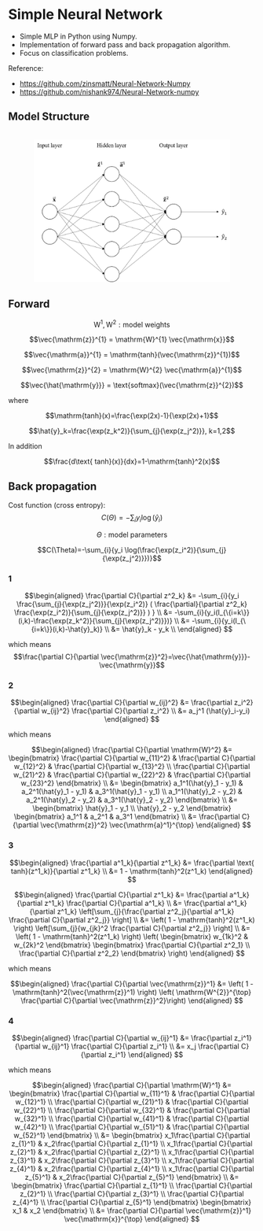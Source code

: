 # Simple Neural Network

<!--https://latex.codecogs.com/eqneditor/editor.php-->

- Simple MLP in Python using Numpy.
- Implementation of forward pass and back propagation algorithm.
- Focus on classification problems.

Reference:
- https://github.com/zinsmatt/Neural-Network-Numpy
- https://github.com/nishank974/Neural-Network-numpy


## Model Structure

<p align="center">
<br >
<img src="model_strc.png" width=400>
</p>

## Forward

<!--
<p align="center">
<img src="https://latex.codecogs.com/gif.latex?%5Cmathrm%7BW%7D%5E1%2C%5Cmathrm%7BW%7D%5E2%3A%20%5Cmathrm%7Bmodel%20%5C%2C%5C%2C%20weights%7D">
<br >
<img src="https://latex.codecogs.com/gif.latex?%5Cvec%7B%5Cmathrm%7Bz%7D%7D%5E%7B1%7D%20%3D%20%5Cmathrm%7BW%7D%5E%7B1%7D%20%5Cvec%7B%5Cmathrm%7Bx%7D%7D">
<br >
<img src="https://latex.codecogs.com/gif.latex?%5Cvec%7B%5Cmathrm%7Ba%7D%7D%5E%7B1%7D%20%3D%20%5Cmathrm%7Btanh%7D%28%5Cvec%7B%5Cmathrm%7Bz%7D%7D%5E%7B1%7D%29">
<br >
<img src="https://latex.codecogs.com/gif.latex?%5Cvec%7B%5Cmathrm%7Bz%7D%7D%5E%7B2%7D%20%3D%20%5Cmathrm%7BW%7D%5E%7B2%7D%20%5Cvec%7B%5Cmathrm%7Ba%7D%7D%5E%7B1%7D">
</p>
-->

$$\mathrm{W}^1,\mathrm{W}^2: \text{model  weights}$$

$$\vec{\mathrm{z}}^{1} = \mathrm{W}^{1} \vec{\mathrm{x}}$$

$$\vec{\mathrm{a}}^{1} = \mathrm{tanh}(\vec{\mathrm{z}}^{1})$$

$$\vec{\mathrm{z}}^{2} = \mathrm{W}^{2} \vec{\mathrm{a}}^{1}$$

$$\vec{\hat{\mathrm{y}}} = \text{softmax}(\vec{\mathrm{z}}^{2})$$

where

<!--
<p align="center">
<img src="https://latex.codecogs.com/gif.latex?%5Cmathrm%7Btanh%7D%28x%29%3D%5Cfrac%7B%5Cexp%282x%29-1%7D%7B%5Cexp%282x%29&plus;1%7D">
<br >
<img src="https://latex.codecogs.com/gif.latex?%5Chat%7By%7D_k%3D%5Cfrac%7B%5Cexp%28z_k%5E2%29%7D%7B%5Csum_%7Bj%7D%7B%5Cexp%28z_j%5E2%29%7D%7D%2C%20%5C%2C%5C%2C%20k%3D1%2C2">
</p>
-->

$$\mathrm{tanh}(x)=\frac{\exp(2x)-1}{\exp(2x)+1}$$

$$\hat{y}_k=\frac{\exp(z_k^2)}{\sum_{j}{\exp(z_j^2)}}, k=1,2$$

In addition

<!--
<p align="center">
<img src="https://latex.codecogs.com/gif.latex?%5Cfrac%7Bd%5C%2C%5Cmathrm%7Btanh%7D%28x%29%7D%7Bdx%7D%3D1-%5Cmathrm%7Btanh%7D%5E2%28x%29">
</p>
-->

$$\frac{d\text{ tanh}(x)}{dx}=1-\mathrm{tanh}^2(x)$$

## Back propagation

Cost function (cross entropy):
$$C(\Theta)=-\sum_{i}{y_i \log(\hat{y}_{i})}$$

$$\Theta:\text{model parameters}$$

$$C(\Theta)=-\sum_{i}{y_i \log(\frac{\exp(z_i^2)}{\sum_{j}{\exp(z_j^2)}})}$$

### 1
$$\begin{aligned}
\frac{\partial C}{\partial z^2_k} &= -\sum_{i}{y_i \frac{\sum_{j}{\exp(z_j^2)}}{\exp(z_i^2)} ( \frac{\partial}{\partial z^2_k} \frac{\exp(z_i^2)}{\sum_{j}{\exp(z_j^2)}} ) } \\
&= -\sum_{i}{y_i(I_{\{i=k\}}(i,k)-\frac{\exp(z_k^2)}{\sum_{j}{\exp(z_j^2)}})} \\
&= -\sum_{i}{y_i(I_{\{i=k\}}(i,k)-\hat{y}_k)} \\
&= \hat{y}_k - y_k \\
\end{aligned}
$$

which means
$$\frac{\partial C}{\partial \vec{\mathrm{z}}^2}=\vec{\hat{\mathrm{y}}}-\vec{\mathrm{y}}$$

### 2
$$\begin{aligned}
\frac{\partial C}{\partial w_{ij}^2} &= \frac{\partial z_i^2}{\partial w_{ij}^2} \frac{\partial C}{\partial z_i^2} \\
&= a_j^1 (\hat{y}_i-y_i)
\end{aligned}
$$

which means

$$\begin{aligned}
\frac{\partial C}{\partial \mathrm{W}^2} 
&= \begin{bmatrix}
\frac{\partial C}{\partial w_{11}^2} & \frac{\partial C}{\partial w_{12}^2} & \frac{\partial C}{\partial w_{13}^2} \\
\frac{\partial C}{\partial w_{21}^2} & \frac{\partial C}{\partial w_{22}^2} & \frac{\partial C}{\partial w_{23}^2}
\end{bmatrix} \\
&= \begin{bmatrix}
a_1^1(\hat{y}_1 - y_1) & a_2^1(\hat{y}_1 - y_1) & a_3^1(\hat{y}_1 - y_1) \\
a_1^1(\hat{y}_2 - y_2) & a_2^1(\hat{y}_2 - y_2) & a_3^1(\hat{y}_2 - y_2)
\end{bmatrix} \\
&= \begin{bmatrix}
\hat{y}_1 - y_1 \\
\hat{y}_2 - y_2
\end{bmatrix}
\begin{bmatrix}
a_1^1 & a_2^1 & a_3^1
\end{bmatrix} \\
&= \frac{\partial C}{\partial \vec{\mathrm{z}}^2} \vec{\mathrm{a}^1}^{\top}
\end{aligned}
$$

### 3

$$\begin{aligned}
\frac{\partial a^1_k}{\partial z^1_k} &= \frac{\partial \text{ tanh}(z^1_k)}{\partial z^1_k} \\
&= 1 - \mathrm{tanh}^2(z^1_k)
\end{aligned}
$$

$$\begin{aligned}
\frac{\partial C}{\partial z^1_k} &= \frac{\partial a^1_k}{\partial z^1_k} \frac{\partial C}{\partial a^1_k} \\
&= \frac{\partial a^1_k}{\partial z^1_k} \left[\sum_{j}{\frac{\partial z^2_j}{\partial a^1_k} \frac{\partial C}{\partial z^2_j}} \right] \\
&= \left( 1 - \mathrm{tanh}^2(z^1_k) \right) \left[\sum_{j}{w_{jk}^2 \frac{\partial C}{\partial z^2_j}} \right] \\
&= \left( 1 - \mathrm{tanh}^2(z^1_k) \right) \left( \begin{bmatrix}
w_{1k}^2 & w_{2k}^2
\end{bmatrix} \begin{bmatrix}
\frac{\partial C}{\partial z^2_1} \\ \frac{\partial C}{\partial z^2_2}
\end{bmatrix} \right)
\end{aligned}
$$

which means

$$\begin{aligned}
\frac{\partial C}{\partial \vec{\mathrm{z}}^1} &= \left( 1 - \mathrm{tanh}^2(\vec{\mathrm{z}}^1) \right) \left( \mathrm{W^{2}}^{\top} \frac{\partial C}{\partial \vec{\mathrm{z}}^2}\right)
\end{aligned}
$$

### 4

$$\begin{aligned}
\frac{\partial C}{\partial w_{ij}^1} &= \frac{\partial z_i^1}{\partial w_{ij}^1} \frac{\partial C}{\partial z_i^1} \\
&= x_j \frac{\partial C}{\partial z_i^1}
\end{aligned}
$$

which means

$$\begin{aligned}
\frac{\partial C}{\partial \mathrm{W}^1}
&= \begin{bmatrix}
\frac{\partial C}{\partial w_{11}^1} & \frac{\partial C}{\partial w_{12}^1} \\
\frac{\partial C}{\partial w_{21}^1} & \frac{\partial C}{\partial w_{22}^1} \\
\frac{\partial C}{\partial w_{32}^1} & \frac{\partial C}{\partial w_{32}^1} \\
\frac{\partial C}{\partial w_{41}^1} & \frac{\partial C}{\partial w_{42}^1} \\
\frac{\partial C}{\partial w_{51}^1} & \frac{\partial C}{\partial w_{52}^1}
\end{bmatrix} \\
&= \begin{bmatrix}
x_1\frac{\partial C}{\partial z_{1}^1} & x_2\frac{\partial C}{\partial z_{1}^1} \\
x_1\frac{\partial C}{\partial z_{2}^1} & x_2\frac{\partial C}{\partial z_{2}^1} \\
x_1\frac{\partial C}{\partial z_{3}^1} & x_2\frac{\partial C}{\partial z_{3}^1} \\
x_1\frac{\partial C}{\partial z_{4}^1} & x_2\frac{\partial C}{\partial z_{4}^1} \\
x_1\frac{\partial C}{\partial z_{5}^1} & x_2\frac{\partial C}{\partial z_{5}^1}
\end{bmatrix} \\
&= \begin{bmatrix}
\frac{\partial C}{\partial z_{1}^1} \\
\frac{\partial C}{\partial z_{2}^1} \\
\frac{\partial C}{\partial z_{3}^1} \\
\frac{\partial C}{\partial z_{4}^1} \\
\frac{\partial C}{\partial z_{5}^1}
\end{bmatrix} \begin{bmatrix} x_1 & x_2 \end{bmatrix} \\
&= \frac{\partial C}{\partial \vec{\mathrm{z}}^1} \vec{\mathrm{x}}^{\top}
\end{aligned}
$$